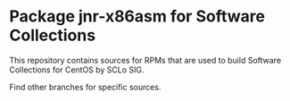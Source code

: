 # Package jnr-x86asm for Software Collections

This repository contains sources for RPMs that are used
to build Software Collections for CentOS by SCLo SIG.

Find other branches for specific sources.
